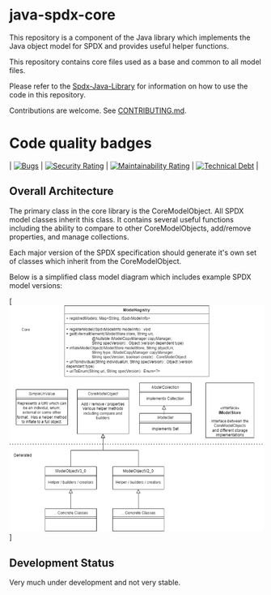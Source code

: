 # java-spdx-core

This repository is a component of the Java library which implements the Java object model for SPDX and provides useful helper functions.

This repository contains core files used as a base and common to all model files.

Please refer to the [Spdx-Java-Library](https://github.com/spdx/spdx-java-Library) for information on how to use the code in this repository.

Contributions are welcome.  See [CONTRIBUTING.md](CONTRIBUTING.md).

# Code quality badges

|   [![Bugs](https://sonarcloud.io/api/project_badges/measure?project=spdx-java-core&metric=bugs)](https://sonarcloud.io/dashboard?id=spdx-java-core)    | [![Security Rating](https://sonarcloud.io/api/project_badges/measure?project=spdx-java-core&metric=security_rating)](https://sonarcloud.io/dashboard?id=spdx-java-core) | [![Maintainability Rating](https://sonarcloud.io/api/project_badges/measure?project=spdx-java-core&metric=sqale_rating)](https://sonarcloud.io/dashboard?id=spdx-java-core) | [![Technical Debt](https://sonarcloud.io/api/project_badges/measure?project=spdx-java-core&metric=sqale_index)](https://sonarcloud.io/dashboard?id=spdx-java-core) |

## Overall Architecture

The primary class in the core library is the CoreModelObject.  All SPDX model classes inherit this class.  It contains several useful functions including the ability to compare to other CoreModelObjects, add/remove properties, and manage collections.

Each major version of the SPDX specification should generate it's own set of classes which inherit from the CoreModelObject.

Below is a simplified class model diagram which includes example SPDX model versions:



[![Simplified Class Diagram](ClassDiagram.drawio.png)]



## Development Status

Very much under development and not very stable.
